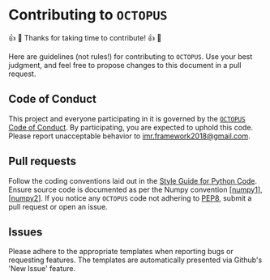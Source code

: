 # Contributing to `OCTOPUS`
:thumbsup: :tada: Thanks for taking time to contribute! :thumbsup: :tada:

Here are guidelines (not rules!) for contributing to `OCTOPUS`. Use your best judgment, and feel free to propose
changes to this document in a pull request.

## Code of Conduct
This project and everyone participating in it is governed by the
[`OCTOPUS` Code of Conduct](code_of_conduct).
By participating, you are expected to uphold this code. Please report unacceptable behavior to
[imr.framework2018@gmail.com](email).

## Pull requests
Follow the coding conventions laid out in the [Style Guide for Python Code](style_guide). Ensure source code is
documented as per the Numpy convention [[numpy1]], [[numpy2]]. If you notice any `OCTOPUS` code not adhering to
[PEP8](style-guide), submit a pull request or open an issue.

## Issues
Please adhere to the appropriate templates when reporting bugs or requesting features. The templates are automatically
presented via Github's 'New Issue' feature.

[email]: mailto:imr.framework2018@gmail.com
[code_of_conduct]: https://github.com/imr-framework/OCTOPUS/blob/master/CODE_OF_CONDUCT.md
[style_guide]: https://www.python.org/dev/peps/pep-0008/
[numpy1]: https://numpydoc.readthedocs.io/en/latest/format.html
[numpy2]: https://sphinxcontrib-napoleon.readthedocs.io/en/latest/example_numpy.html
